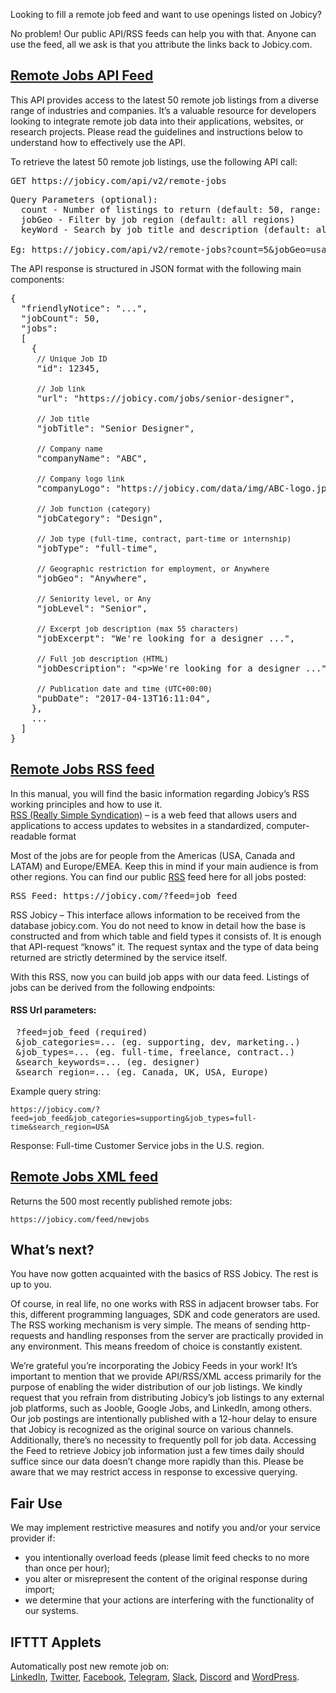 <div class="rich-text no-hover-links">

Looking to fill a remote job feed and want to use openings listed on Jobicy?

No problem! Our public API/RSS feeds can help you with that. Anyone can use the feed, all we ask is that you attribute the links back to Jobicy.com.

## [Remote Jobs API Feed](https://jobicy.com/api/v2/remote-jobs)

This API provides access to the latest 50 remote job listings from a diverse range of industries and companies. It’s a valuable resource for developers looking to integrate remote job data into their applications, websites, or research projects. Please read the guidelines and instructions below to understand how to effectively use the API.

To retrieve the latest 50 remote job listings, use the following API call:

<pre>GET https://jobicy.com/api/v2/remote-jobs</pre>

<pre>Query Parameters (optional):
  count - Number of listings to return (default: 50, range: 1-50)  
  jobGeo - Filter by job region (default: all regions)  
  keyWord - Search by job title and description (default: all jobs)
  
Eg: https://jobicy.com/api/v2/remote-jobs?count=5&jobGeo=usa&keyWord=seo</pre>

The API response is structured in JSON format with the following main components:

<pre>{
  <span>"friendlyNotice"</span>: <span>"..."</span>,
  <span>"jobCount"</span>: <span>50</span>,
  <span>"jobs"</span>:
  [
    {
     <small>// Unique Job ID</small>
     <span>"id"</span>: <span>12345</span>,

     <small>// Job link</small>
     <span>"url"</span>: <span>"https://jobicy.com/jobs/senior-designer"</span>,

     <small>// Job title</small>
     <span>"jobTitle"</span>: <span>"Senior Designer"</span>,

     <small>// Company name</small>
     <span>"companyName"</span>: <span>"ABC"</span>,

     <small>// Company logo link</small>
     <span>"companyLogo"</span>: <span>"https://jobicy.com/data/img/ABC-logo.jpg"</span>,

     <small>// Job function (category)</small>
     <span>"jobCategory"</span>: <span>"Design"</span>,

     <small>// Job type (full-time, contract, part-time or internship)</small>
     <span>"jobType"</span>: <span>"full-time"</span>,

     <small>// Geographic restriction for employment, or Anywhere</small>
     <span>"jobGeo"</span>: <span>"Anywhere"</span>, 

     <small>// Seniority level, or Any</small>
     <span>"jobLevel"</span>: <span>"Senior"</span>, 

     <small>// Excerpt job description (max 55 characters)</small>
     <span>"jobExcerpt"</span>: <span>"We're looking for a designer ..."</span>, 

     <small>// Full job description (HTML)</small>
     <span>"jobDescription"</span>: <span>"&lt;p&gt;We're looking for a designer ..."</span>, 

     <small>// Publication date and time (UTC+00:00)</small>
     <span>"pubDate"</span>: <span>"2017-04-13T16:11:04"</span>,
    },
    ...
  ]
}</pre>

## [Remote Jobs RSS feed](https://jobicy.com/?feed=job_feed)

In this manual, you will find the basic information regarding Jobicy’s RSS working principles and how to use it.  
[RSS (Really Simple Syndication)](https://en.wikipedia.org/wiki/RSS) – is a web feed that allows users and applications to access updates to websites in a standardized, computer-readable format

Most of the jobs are for people from the Americas (USA, Canada and LATAM) and Europe/EMEA. Keep this in mind if your main audience is from other regions. You can find our public [RSS](https://jobicy.com/?feed=job_feed&posts_per_page=20) feed here for all jobs posted:

<pre id="rss">RSS Feed: https://jobicy.com/?feed=job_feed</pre>

RSS Jobicy – This interface allows information to be received from the database jobicy.com. You do not need to know in detail how the base is constructed and from which table and field types it consists of. It is enough that API-request “knows” it. The request syntax and the type of data being returned are strictly determined by the service itself.

With this RSS, now you can build job apps with our data feed. Listings of jobs can be derived from the following endpoints:

#### RSS Url parameters:

<pre>
 ?feed=job_feed (required)
 &job_categories=... (eg. supporting, dev, marketing..)
 &job_types=... (eg. full-time, freelance, contract..)
 &search_keywords=... (eg. designer)
 &search_region=... (eg. Canada, UK, USA, Europe)</pre>

Example query string:

`https://jobicy.com/?feed=job_feed&job_categories=supporting&job_types=full-time&search_region=USA`

Response: Full-time Customer Service jobs in the U.S. region.

## [Remote Jobs XML feed](https://jobicy.com/feed/newjobs)

Returns the 500 most recently published remote jobs:

`https://jobicy.com/feed/newjobs`

## What’s next?

You have now gotten acquainted with the basics of RSS Jobicy. The rest is up to you.

Of course, in real life, no one works with RSS in adjacent browser tabs. For this, different programming languages, SDK and code generators are used. The RSS working mechanism is very simple. The means of sending http-requests and handling responses from the server are practically provided in any environment. This means freedom of choice is constantly existent.

<div id="message" class="notification error mt0">We’re grateful you’re incorporating the Jobicy Feeds in your work! It’s important to mention that we provide API/RSS/XML access primarily for the purpose of enabling the wider distribution of our job listings. We kindly request that you refrain from distributing Jobicy’s job listings to any external job platforms, such as Jooble, Google Jobs, and LinkedIn, among others. Our job postings are intentionally published with a 12-hour delay to ensure that Jobicy is recognized as the original source on various channels. Additionally, there’s no necessity to frequently poll for job data. Accessing the Feed to retrieve Jobicy job information just a few times daily should suffice since our data doesn’t change more rapidly than this. Please be aware that we may restrict access in response to excessive querying.</div>

## Fair Use

We may implement restrictive measures and notify you and/or your service provider if:

*   you intentionally overload feeds (please limit feed checks to no more than once per hour);
*   you alter or misrepresent the content of the original response during import;
*   we determine that your actions are interfering with the functionality of our systems.

## IFTTT Applets

Automatically post new remote job on:  
[LinkedIn](https://ifttt.com/applets/WvFM4Jpb-remote-jobs-to-linkedin), [Twitter](https://ifttt.com/applets/nHeCvE97-remote-jobs-to-twitter), [Facebook](https://ifttt.com/applets/DqNhfbgB-remote-jobs-to-facebook-page), [Telegram](https://ifttt.com/applets/Lk6wm9Y2-remote-jobs-to-telegram-channel), [Slack](https://ifttt.com/applets/WnYGa6h4-remote-jobs-to-slack), [Discord](https://ifttt.com/applets/QCUp6qbP-remote-jobs-to-discord) and [WordPress](https://ifttt.com/applets/pT9ByQsY-remote-jobs-to-wordpress-post).

</div>
